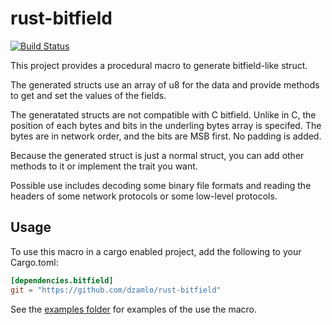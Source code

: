rust-bitfield
=============

[![Build Status](https://travis-ci.org/dzamlo/rust-bitfield.svg?branch=master)](https://travis-ci.org/dzamlo/rust-bitfield)

This project provides a procedural macro to generate bitfield-like struct.

The generated structs use an array of u8 for the data and provide methods to
get and set the values of the fields.

The generatated structs are not compatible with C bitfield. Unlike in C, the
position of each bytes and bits in the underling bytes array is specifed. The
bytes are in network order, and the bits are MSB first. No padding is added.

Because the generated struct is just a normal struct, you can add other 
methods to it or implement the trait you want.

Possible use includes decoding some binary file formats and reading the
headers of some network protocols or some low-level protocols.

Usage
-----

To use this macro in a cargo enabled project, add the following to your 
Cargo.toml:
```toml
[dependencies.bitfield]
git = "https://github.com/dzamlo/rust-bitfield"
```

See the [examples folder](examples) for examples of the use the macro.
